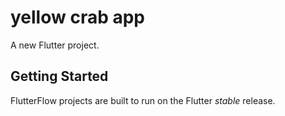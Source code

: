 # yellow crab app

A new Flutter project.

## Getting Started

FlutterFlow projects are built to run on the Flutter _stable_ release.
